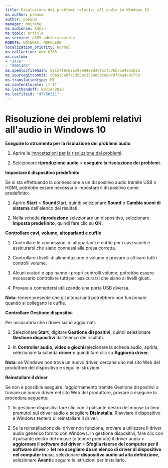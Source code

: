 ```yaml
---
title: Risoluzione dei problemi relativi all'audio in Windows 10
ms.author: pebaum
author: pebaum
manager: mnirkhe
ms.audience: Admin
ms.topic: article
ms.service: o365-administration
ROBOTS: NOINDEX, NOFOLLOW
localization_priority: Normal
ms.collection: Adm_O365
ms.custom:
- "3476"
- "9001463"
ms.openlocfilehash: 88157f9c82bc970e989d47f5cf376b7ce485cb2a
ms.sourcegitcommit: c6692ce0fa1358ec3529e59ca0ecdfdea4cdc759
ms.translationtype: MT
ms.contentlocale: it-IT
ms.lasthandoff: 09/14/2020
ms.locfileid: "47750311"
---
```

# <a name="troubleshooting-audio-issues-in-windows-10"></a>Risoluzione dei problemi relativi all'audio in Windows 10

**Eseguire lo strumento per la risoluzione dei problemi audio**

1.  Aprire le [impostazioni per la risoluzione dei problemi](ms-settings:troubleshoot).

2.  Selezionare **riproduzione audio**  >  **eseguire la risoluzione dei problemi**.

**Impostare il dispositivo predefinito**

Se si sta effettuando la connessione a un dispositivo audio tramite USB o HDMI, potrebbe essere necessario impostare il dispositivo come predefinito:

1. Aprire **Start**  >  **Sound**Start, quindi selezionare **Sound** o **Cambia suoni di sistema** dall'elenco dei risultati.

2.  Nella scheda **riproduzione** selezionare un dispositivo, selezionare **Imposta predefinito**, quindi fare clic su **OK**.

**Controllare cavi, volume, altoparlanti e cuffie**

1. Controllare le connessioni di altoparlanti e cuffie per i cavi sciolti e assicurarsi che siano connessi alla presa corretta.

2. Controllare i livelli di alimentazione e volume e provare a attivare tutti i controlli volume.

3. Alcuni oratori e app hanno i propri controlli volume; potrebbe essere necessario controllare tutti per assicurarsi che siano ai livelli giusti.

4. Provare a connettersi utilizzando una porta USB diversa.

**Nota**: tenere presente che gli altoparlanti potrebbero non funzionare quando si collegano le cuffie.

**Controllare Gestione dispositivi**

Per assicurarsi che i driver siano aggiornati:

1. Selezionare **Start**, digitare **Gestione dispositivi**, quindi selezionare **Gestione dispositivi** dall'elenco dei risultati.

2. In **Controller audio, video e giochi**selezionare la scheda audio, aprirla, selezionare la scheda **driver** e quindi fare clic su **Aggiorna driver**.

**Nota**: se Windows non trova un nuovo driver, cercane uno nel sito Web del produttore del dispositivo e segui le istruzioni.

**Reinstallare il driver**

Se non è possibile eseguire l'aggiornamento tramite Gestione dispositivi o trovare un nuovo driver nel sito Web del produttore, provare a eseguire la procedura seguente:

1. In gestione dispositivi fare clic con il pulsante destro del mouse (o tieni premuto) sul driver audio e scegliere **Disinstalla**. Riavviare il dispositivo e Windows tenterà di reinstallare il driver.

2. Se la reinstallazione del driver non funziona, provare a utilizzare il driver audio generico fornito con Windows. In gestione dispositivi, fare clic con il pulsante destro del mouse (o tenere premuto) il driver audio > **aggiornare il software del driver**  >  **Sfoglia risorse del computer per il software driver**  >  **let me scegliere da un elenco di driver di dispositivo nel computer in**uso, selezionare **dispositivo audio ad alta definizione**, selezionare **Avanti**e seguire le istruzioni per installarlo.
